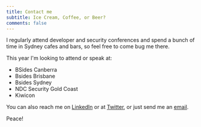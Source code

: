 ```yaml
---
title: Contact me
subtitle: Ice Cream, Coffee, or Beer?
comments: false
---
```


I regularly attend developer and security conferences and spend a bunch of time in Sydney cafes and bars, so feel free to come bug me there.

This year I'm looking to attend or speak at:

* BSides Canberra
* Bsides Brisbane
* Bsides Sydney
* NDC Security Gold Coast
* Kiwicon

You can also reach me on <a href="https://linkedin.com/in/colecornford">LinkedIn</a> or at <a href="https://twitter.com/colecornford">Twitter</a>, or just send me an <a href="mailto:cole.cornford@gmail.com?subject='Hello! Saw your website, thought I'd say hi!">email</a>.

Peace!